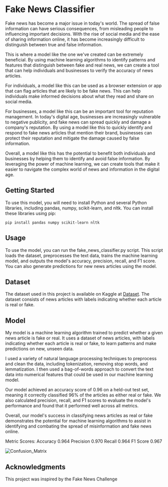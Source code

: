# Fake News Classifier

Fake news has become a major issue in today's world. The spread of false information can have serious consequences, from misleading people to influencing important decisions. With the rise of social media and the ease of sharing information online, it has become increasingly difficult to distinguish between true and false information.

This is where a model like the one we've created can be extremely beneficial. By using machine learning algorithms to identify patterns and features that distinguish between fake and real news, we can create a tool that can help individuals and businesses to verify the accuracy of news articles.

For individuals, a model like this can be used as a browser extension or app that can flag articles that are likely to be fake news. This can help individuals make informed decisions about what they read and share on social media.

For businesses, a model like this can be an important tool for reputation management. In today's digital age, businesses are increasingly vulnerable to negative publicity, and fake news can spread quickly and damage a company's reputation. By using a model like this to quickly identify and respond to fake news articles that mention their brand, businesses can protect their reputation and mitigate the damage caused by false information.

Overall, a model like this has the potential to benefit both individuals and businesses by helping them to identify and avoid false information. By leveraging the power of machine learning, we can create tools that make it easier to navigate the complex world of news and information in the digital age.
## Getting Started

To use this model, you will need to install Python and several Python libraries, including pandas, numpy, scikit-learn, and nltk. You can install these libraries using pip:

```pip install pandas numpy scikit-learn nltk```

## Usage

To use the model, you can run the fake_news_classifier.py script. This script loads the dataset, preprocesses the text data, trains the machine learning model, and outputs the model's accuracy, precision, recall, and F1 score. You can also generate predictions for new news articles using the model.

## Dataset

The dataset used in this project is available on Kaggle at [Dataset](https://www.kaggle.com/c/fake-news/data). The dataset consists of news articles with labels indicating whether each article is real or fake.

## Model

My model is a machine learning algorithm trained to predict whether a given news article is fake or real. It uses a dataset of news articles, with labels indicating whether each article is real or fake, to learn patterns and make predictions on new, unseen data.

I used a variety of natural language processing techniques to preprocess and clean the data, including tokenization, removing stop words, and lemmatization. I then used a bag-of-words approach to convert the text data into numerical features that could be used in our machine learning model.

Our model achieved an accuracy score of 0.96 on a held-out test set, meaning it correctly classified 96% of the articles as either real or fake. We also calculated precision, recall, and F1 scores to evaluate the model's performance and found that it performed well across all metrics.

Overall, our model's success in classifying news articles as real or fake demonstrates the potential for machine learning algorithms to assist in identifying and combating the spread of misinformation and fake news online.

Metric	Scores:
Accuracy	0.964
Precision	0.970
Recall	0.964
F1 Score	0.967

![Confusion_Matrix](https://user-images.githubusercontent.com/80132877/235818579-100e93bd-2b4d-46d9-8286-eef6510ac5d5.png)

## Acknowledgments

This project was inspired by the Fake News Challenge
